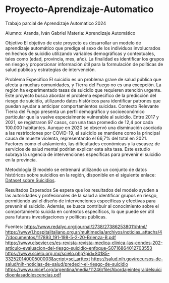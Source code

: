 # Proyecto-Aprendizaje-Automatico
Trabajo parcial de Aprendizaje Automatico 2024

Alumno: Aranda, Iván Gabriel
Materia: Aprendizaje Automático

Objetivo
El objetivo de este proyecto es desarrollar un modelo de aprendizaje automático que prediga el sexo de los individuos involucrados en hechos de suicidio utilizando variables demográficas y contextuales, tales como (edad, provincia, mes, año). La finalidad es identificar los grupos en riesgo y proporcionar información útil para la formulación de políticas de salud pública y estrategias de intervención.

Problema Específico
El suicidio es un problema grave de salud pública que afecta a muchas comunidades, y Tierra del Fuego no es una excepción. La región ha experimentado tasas de suicidio que requieren atención urgente. Este proyecto busca abordar el problema específico de la predicción del riesgo de suicidio, utilizando datos históricos para identificar patrones que puedan ayudar a anticipar comportamientos suicidas.
Contexto Relevante
Tierra del Fuego presenta un perfil demográfico y socioeconómico particular que la vuelve especialmente vulnerable al suicidio. Entre 2017 y 2021, se registraron 97 casos, con una tasa promedio de 12,4 por cada 100.000 habitantes. Aunque en 2020 se observó una disminución asociada a las restricciones por COVID-19, el suicidio se mantiene como la principal causa de muerte violenta, representando el 66,7% del total en 2021. Factores como el aislamiento, las dificultades económicas y la escasez de servicios de salud mental podrían explicar esta alta tasa. Este estudio subraya la urgencia de intervenciones específicas para prevenir el suicidio en la provincia.

Metodología
El modelo se entrenará utilizando un conjunto de datos históricos sobre suicidios en la región, disponible en el siguiente enlace: [Dataset sobre Suicidios](https://datos.gob.ar/dataset/seguridad-suicidios-sistema-alerta-temprana-estadisticas-criminales-republica-argentina/archivo/seguridad_8.1).

Resultados Esperados
Se espera que los resultados del modelo ayuden a las autoridades y profesionales de la salud a identificar grupos en riesgo, permitiendo así el diseño de intervenciones específicas y efectivas para prevenir el suicidio. Además, se busca contribuir al conocimiento sobre el comportamiento suicida en contextos específicos, lo que puede ser útil para futuras investigaciones y políticas públicas.

Fuentes:
https://www.redalyc.org/journal/2738/273862538011/html/
https://www1.hospitalitaliano.org.ar/multimedia/archivos/noticias_attachs/47/documentos/117893_191-198-5-2-20-Brienza-B.pdf
https://www.elsevier.es/es-revista-revista-medica-clinica-las-condes-202-articulo-evaluacion-del-riesgo-suicidio-enfoque-S0716864012703553
https://www.scielo.org.mx/scielo.php?pid=S0185-33252014000500003&script=sci_arttext
https://salud.nih.gov/recursos-de-salud/nih-noticias-de-salud/predecir-el-riesgo-de-suicidio
https://www.unicef.org/argentina/media/11246/file/Abordajeintegraldelsuicidioenlasadolescencias.pdf
